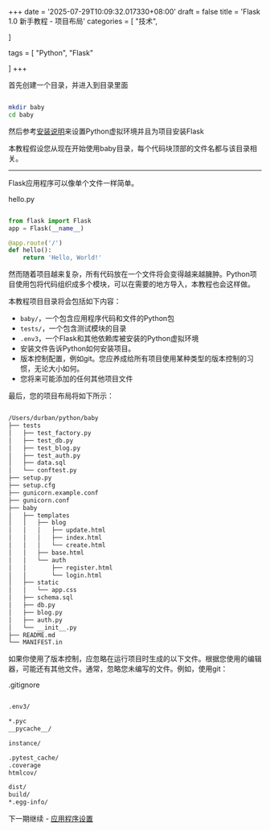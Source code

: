 +++
date = '2025-07-29T10:09:32.017330+08:00'
draft = false
title = 'Flask 1.0 新手教程 - 项目布局'
categories = [
    "技术",

]

tags = [
    "Python",
    "Flask"

]
+++

首先创建一个目录，并进入到目录里面

```bash

mkdir baby
cd baby

```

然后参考[安装说明](https://www.walkerfree.com/article/146/)来设置Python虚拟环境并且为项目安装Flask

本教程假设您从现在开始使用baby目录，每个代码块顶部的文件名都与该目录相关。

---

Flask应用程序可以像单个文件一样简单。

hello.py

```py

from flask import Flask
app = Flask(__name__)

@app.route('/')
def hello():
    return 'Hello, World!'

```

然而随着项目越来复杂，所有代码放在一个文件将会变得越来越臃肿。Python项目使用包将代码组织成多个模块，可以在需要的地方导入，本教程也会这样做。

本教程项目目录将会包括如下内容：

* `baby/`，一个包含应用程序代码和文件的Python包
* `tests/`，一个包含测试模块的目录
* `.env3`，一个Flask和其他依赖库被安装的Python虚拟环境
* 安装文件告诉Python如何安装项目。
* 版本控制配置，例如git。您应养成给所有项目使用某种类型的版本控制的习惯，无论大小如何。
* 您将来可能添加的任何其他项目文件

最后，您的项目布局将如下所示：

```bash

/Users/durban/python/baby
├── tests
│   ├── test_factory.py
│   ├── test_db.py
│   ├── test_blog.py
│   ├── test_auth.py
│   ├── data.sql
│   └── conftest.py
├── setup.py
├── setup.cfg
├── gunicorn.example.conf
├── gunicorn.conf
├── baby
│   ├── templates
│   │   ├── blog
│   │   │   ├── update.html
│   │   │   ├── index.html
│   │   │   └── create.html
│   │   ├── base.html
│   │   └── auth
│   │       ├── register.html
│   │       └── login.html
│   ├── static
│   │   └── app.css
│   ├── schema.sql
│   ├── db.py
│   ├── blog.py
│   ├── auth.py
│   └── __init__.py
├── README.md
└── MANIFEST.in

```

如果你使用了版本控制，应忽略在运行项目时生成的以下文件。根据您使用的编辑器，可能还有其他文件。通常，忽略您未编写的文件。例如，使用git：

.gitignore

```bash

.env3/

*.pyc
__pycache__/

instance/

.pytest_cache/
.coverage
htmlcov/

dist/
build/
*.egg-info/

```

下一期继续 - [应用程序设置](https://www.walkerfree.com/article/153)
